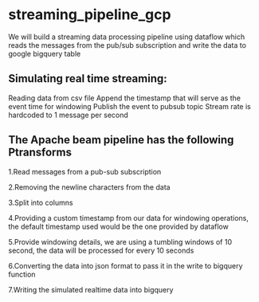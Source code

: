 # streaming_pipeline_gcp
We will build a streaming data processing pipeline using dataflow which reads the messages from the pub/sub subscription and write the data to google bigquery table

## Simulating real time streaming:
  Reading data from csv file
  Append the timestamp that will serve as the event time for windowing
  Publish the event to pubsub topic
  Stream rate is hardcoded to 1 message per second
  
## The Apache beam pipeline has the following Ptransforms
1.Read messages from a pub-sub subscription

2.Removing the newline characters from the data

3.Split into columns

4.Providing a custom timestamp from our data for windowing operations, the default timestamp used would be the one provided by dataflow

5.Provide windowing details, we are using a tumbling windows of 10 second, the data will be processed for every 10 seconds

6.Converting the data into json format to pass it in the write to bigquery function

7.Writing the simulated realtime data into bigquery
